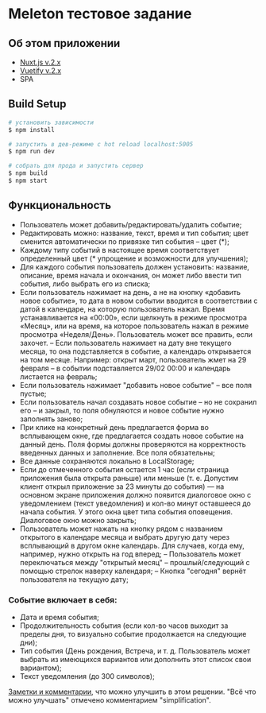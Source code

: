 # Meleton тестовое задание

## Об этом приложении
- [Nuxt.js v.2.x](https://nuxtjs.org)
- [Vuetify v.2.x](https://vuetifyjs.com/)
- SPA

## Build Setup

```bash
# установить зависимости
$ npm install

# запустить в дев-режиме с hot reload localhost:5005
$ npm run dev

# собрать для прода и запустить сервер
$ npm build
$ npm start

```

## Функциональность

- Пользователь может добавить/редактировать/удалить событие;
- Редактировать можно: название, текст, время и тип события; цвет сменится автоматически по привязке тип события – цвет (*);
- Каждому типу событий в настоящее время соответствует определенный цвет (* упрощение и возможности для улучшения);
- Для каждого события пользователь должен установить: название, описание, время начала и окончания, он может либо ввести тип события, либо выбрать его из списка;
- Если пользователь нажимает на день, а не на кнопку «добавить новое событие», то дата в новом событии вводится в соответствии с датой в календаре, на которую пользователь нажал. Время устанавливается на «00:00», если щелкнуть в режиме просмотра «Месяц», или на время, на которое пользователь нажал в режиме просмотра «Неделя/День». Пользователь может все править, если захочет.
– Если пользователь нажимает на дату вне текущего месяца, то она подставляется в событие, а календарь открывается на том месяце. Например: открыт март, пользователь жмет на 29 февраля – в событии подставляется 29/02 00:00 и календарь листается на февраль;
- Если пользователь нажимает "добавить новое событие" – все поля пустые;
- Если пользователь начал создавать новое событие – но не сохранил его – и закрыл, то поля обнуляются и новое событие нужно заполнять заново;
- При клике на конкретный день предлагается форма во всплывающем окне, где предлагается создать новое событие на данный день. Поля формы должны проверяются на корректность введенных данных и заполнение. Все поля обязательны;
- Все данные сохраняются локально в LocalStorage;
- Если до отмеченного события остается 1 час (если страница приложения была открыта раньше) или меньше (т. е. Допустим клиент открыл приложение за 23 минуты до события) — на основном экране приложения должно появится диалоговое окно с уведомлением (текст уведомления) и кол-во минут оставшееся до начала события. У этого окна цвет типа события оповещения. Диалоговое окно можно закрыть;
- Пользователь может нажать на кнопку рядом с названием открытого в календаре месяца и выбрать другую дату через всплывающий в другом окне календарь. Для случаев, когда ему, например, нужно открыть на год вперед;
– Пользователь может переключаться между "открытый месяц" – прошлый/следующий с помощью стрелок наверху календаря;
– Кнопка "сегодня" вернёт пользователя на текущую дату;


### Событие включает в себя:
- Дата и время события;
- Продолжительность события (если кол-во часов выходит за пределы дня, то визуально событие продолжается на следующие дни);
- Тип события (День рождения, Встреча, и т. д. Пользователь может выбрать из имеющихся вариантов или дополнить этот список свои вариантом);
- Текст уведомления (до 300 символов);

[Заметки и комментарии](https://github.com/dariadia/meleton/pull/2#issuecomment-1978955560), что можно улучшить в этом решении.
"Всё что можно улучшать" отмечено комментарием "simplification".

